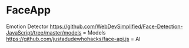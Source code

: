 # FaceApp
Emotion Detector
https://github.com/WebDevSimplified/Face-Detection-JavaScript/tree/master/models = Models
https://github.com/justadudewhohacks/face-api.js = AI
